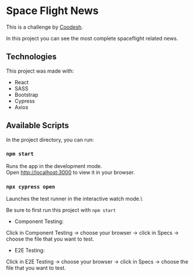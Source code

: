 # Space Flight News

This is a challenge by [Coodesh](https://coodesh.com/).

In this project you can see the most complete spaceflight related news.

## Technologies

This project was made with:

- React
- SASS
- Bootstrap
- Cypress
- Axios

## Available Scripts

In the project directory, you can run:

### `npm start`

Runs the app in the development mode.\
Open [http://localhost:3000](http://localhost:3000) to view it in your browser.

### `npx cypress open`

Launches the test runner in the interactive watch mode.\

Be sure to first run this project with `npm start`

- Component Testing:

Click in Component Testing -> choose your browser -> click in Specs -> choose the file that you want to test.

- E2E Testing:

Click in E2E Testing -> choose your browser -> click in Specs -> choose the file that you want to test.
